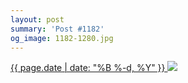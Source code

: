 ```yaml
---
layout: post
summary: 'Post #1182'
og_image: 1182-1280.jpg
---
```


<p>
 <time>
  <a href="/1182">
   {{ page.date | date: "%B %-d, %Y" }}
  </a>
 </time>
 <a href="/1182">
  <img data-taken="7/14/2020" sizes="(min-width: 700px) 50vw, calc(100vw - 2rem)" src="{{ site.assets_url }}/1182-640.jpg" srcset="{{ site.assets_url }}/1182-320.jpg 320w, {{ site.assets_url }}/1182-640.jpg 640w, {{ site.assets_url }}/1182-960.jpg 960w, {{ site.assets_url }}/1182-1280.jpg 1280w"/>
 </a>
</p>
